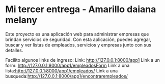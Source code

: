 # Mi tercer entrega - Amarillo daiana melany

Este proyecto es una aplicación web para administrar empresas que brindan servicios de seguridad. Con esta aplicación, puedes agregar, buscar y ver listas de empleados, servicios y empresas junto con sus detalles.

Facilito algunos links de ingreso:
Link: http://127.0.0.1:8000/app1
Link a un form: http://127.0.0.1:8000/app1/empleadosForm
Link a una lista:http://127.0.0.1:8000/app1/empleados/
Link a una busqueda:http://127.0.0.1:8000/app1/encontrarempleados/

